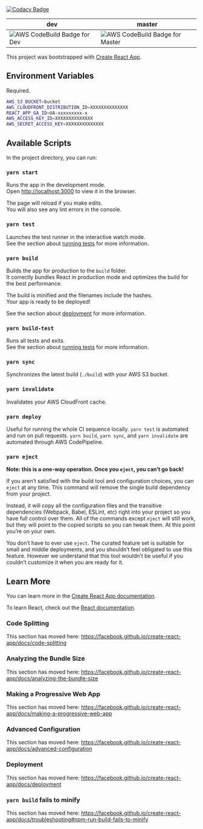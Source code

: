 [![Codacy Badge](https://api.codacy.com/project/badge/Grade/4dda0777626d40e4802bb14351e214b5)](https://www.codacy.com/manual/justinstander/app1?utm_source=github.com&amp;utm_medium=referral&amp;utm_content=justinstander/app1&amp;utm_campaign=Badge_Grade)

| dev                                                                                                                                                                                                                                                                                                                                     | master                                                                                                                                                                                                                                                                                                                                        |
|-----------------------------------------------------------------------------------------------------------------------------------------------------------------------------------------------------------------------------------------------------------------------------------------------------------------------------------------|-----------------------------------------------------------------------------------------------------------------------------------------------------------------------------------------------------------------------------------------------------------------------------------------------------------------------------------------------|
| ![AWS CodeBuild Badge for Dev](https://codebuild.us-east-1.amazonaws.com/badges?uuid=eyJlbmNyeXB0ZWREYXRhIjoidkpJcWIrdmJzajlDYlBOM2E1TjZ2RGZjL0JyN1Nia1F2aEpXcTNGT01CUXBGM0w2VkdQRFRnajA5amlUcXQxQ2RwTTZja1gxSmZkNmx1eVBQWmMrYnBvPSIsIml2UGFyYW1ldGVyU3BlYyI6ImRSaVNvaWVaSW5nWFo2ZkMiLCJtYXRlcmlhbFNldFNlcmlhbCI6MX0%3D&amp;branch=dev) | ![AWS CodeBuild Badge for Master](https://codebuild.us-east-1.amazonaws.com/badges?uuid=eyJlbmNyeXB0ZWREYXRhIjoidkpJcWIrdmJzajlDYlBOM2E1TjZ2RGZjL0JyN1Nia1F2aEpXcTNGT01CUXBGM0w2VkdQRFRnajA5amlUcXQxQ2RwTTZja1gxSmZkNmx1eVBQWmMrYnBvPSIsIml2UGFyYW1ldGVyU3BlYyI6ImRSaVNvaWVaSW5nWFo2ZkMiLCJtYXRlcmlhbFNldFNlcmlhbCI6MX0%3D&amp;branch=master) |

This project was bootstrapped with [Create React App](https://github.com/facebook/create-react-app).

## Environment Variables

Required.

```sh
AWS_S3_BUCKET=bucket
AWS_CLOUDFRONT_DISTRIBUTION_ID=XXXXXXXXXXXXXX
REACT_APP_GA_ID=UA-xxxxxxxxx-x
AWS_ACCESS_KEY_ID=XXXXXXXXXXXXXX
AWS_SECRET_ACCESS_KEY=XXXXXXXXXXXXXX 
```

## Available Scripts

In the project directory, you can run:

### `yarn start`

Runs the app in the development mode.<br />
Open [http://localhost:3000](http://localhost:3000) to view it in the browser.

The page will reload if you make edits.<br />
You will also see any lint errors in the console.

### `yarn test`

Launches the test runner in the interactive watch mode.<br />
See the section about [running tests](https://facebook.github.io/create-react-app/docs/running-tests) for more information.

### `yarn build`

Builds the app for production to the `build` folder.<br />
It correctly bundles React in production mode and optimizes the build for the best performance.

The build is minified and the filenames include the hashes.<br />
Your app is ready to be deployed!

See the section about [deployment](https://facebook.github.io/create-react-app/docs/deployment) for more information.

### `yarn build-test`

Runs all tests and exits.<br />
See the section about [running tests](https://facebook.github.io/create-react-app/docs/running-tests) for more information.

### `yarn sync`

Synchronizes the latest build (`./build`) with your AWS S3 bucket.

### `yarn invalidate`

Invalidates your AWS CloudFront cache.

### `yarn deploy`

Useful for running the whole CI sequence locally. `yarn test` is automated and run on pull requests. `yarn build`, `yarn sync`, and `yarn invalidate` are automated through AWS CodePipeline.

### `yarn eject`

**Note: this is a one-way operation. Once you `eject`, you can’t go back!**

If you aren’t satisfied with the build tool and configuration choices, you can `eject` at any time. This command will remove the single build dependency from your project.

Instead, it will copy all the configuration files and the transitive dependencies (Webpack, Babel, ESLint, etc) right into your project so you have full control over them. All of the commands except `eject` will still work, but they will point to the copied scripts so you can tweak them. At this point you’re on your own.

You don’t have to ever use `eject`. The curated feature set is suitable for small and middle deployments, and you shouldn’t feel obligated to use this feature. However we understand that this tool wouldn’t be useful if you couldn’t customize it when you are ready for it.

## Learn More

You can learn more in the [Create React App documentation](https://facebook.github.io/create-react-app/docs/getting-started).

To learn React, check out the [React documentation](https://reactjs.org/).

### Code Splitting

This section has moved here: https://facebook.github.io/create-react-app/docs/code-splitting

### Analyzing the Bundle Size

This section has moved here: https://facebook.github.io/create-react-app/docs/analyzing-the-bundle-size

### Making a Progressive Web App

This section has moved here: https://facebook.github.io/create-react-app/docs/making-a-progressive-web-app

### Advanced Configuration

This section has moved here: https://facebook.github.io/create-react-app/docs/advanced-configuration

### Deployment

This section has moved here: https://facebook.github.io/create-react-app/docs/deployment

### `yarn build` fails to minify

This section has moved here: https://facebook.github.io/create-react-app/docs/troubleshooting#npm-run-build-fails-to-minify
